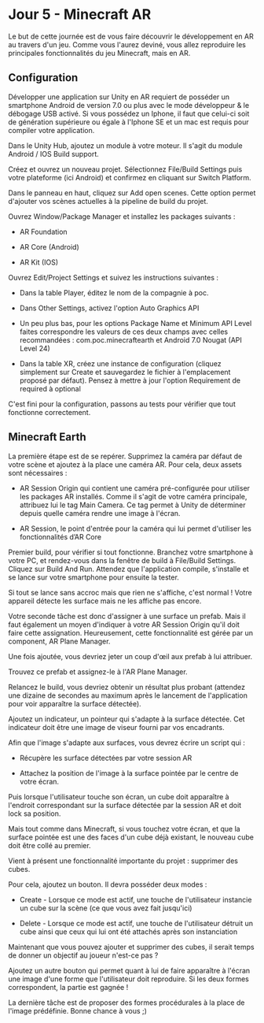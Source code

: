# Jour 5 - Minecraft AR

Le but de cette journée est de vous faire découvrir le développement en AR au travers d'un jeu. Comme vous l'aurez deviné, vous allez reproduire les principales fonctionnalités du jeu Minecraft, mais en AR.

## Configuration

Développer une application sur Unity en AR requiert de posséder un smartphone Android de version 7.0 ou plus avec le mode développeur & le débogage USB activé. Si vous possédez un Iphone, il faut que celui-ci soit de génération supérieure ou égale à l'Iphone SE et un mac est requis pour compiler votre application.

Dans le Unity Hub, ajoutez un module à votre moteur. Il s'agit du module Android / IOS Build support.

Créez et ouvrez un nouveau projet. Sélectionnez File/Build Settings puis votre plateforme (ici Android) et confirmez en cliquant sur Switch Platform.

Dans le panneau en haut, cliquez sur Add open scenes. Cette option permet d'ajouter vos scènes actuelles à la pipeline de build du projet.

Ouvrez Window/Package Manager et installez les packages suivants :

-   AR Foundation

-   AR Core (Android)

-   AR Kit (IOS)

Ouvrez Edit/Project Settings et suivez les instructions suivantes :

-   Dans la table Player, éditez le nom de la compagnie à poc.

-   Dans Other Settings, activez l'option Auto Graphics API

-   Un peu plus bas, pour les options Package Name et Minimum API Level faites correspondre les valeurs de ces deux champs avec celles recommandées : com.poc.minecraftearth et Android 7.0 Nougat (API Level 24)

-   Dans la table XR, créez une instance de configuration (cliquez simplement sur Create et sauvegardez le fichier à l'emplacement proposé par défaut). Pensez à mettre à jour l'option Requirement de required à optional

C'est fini pour la configuration, passons au tests pour vérifier que tout fonctionne correctement.

## Minecraft Earth

La première étape est de se repérer. Supprimez la caméra par défaut de votre scène et ajoutez à la place une caméra AR. Pour cela, deux assets sont nécessaires :

-   AR Session Origin qui contient une caméra pré-configurée pour utiliser les packages AR installés. Comme il s'agit de votre caméra principale, attribuez lui le tag Main Camera. Ce tag permet à Unity de déterminer depuis quelle caméra rendre une image à l'écran.

-   AR Session, le point d'entrée pour la caméra qui lui permet d'utiliser les fonctionnalités d’AR Core

Premier build, pour vérifier si tout fonctionne. Branchez votre smartphone à votre PC, et rendez-vous dans la fenêtre de build à File/Build Settings. Cliquez sur Build And Run. Attendez que l'application compile, s'installe et se lance sur votre smartphone pour ensuite la tester.

Si tout se lance sans accroc mais que rien ne s'affiche, c'est normal ! Votre appareil détecte les surface mais ne les affiche pas encore.

Votre seconde tâche est donc d'assigner à une surface un prefab. Mais il faut également un moyen d'indiquer à votre AR Session Origin qu'il doit faire cette assignation. Heureusement, cette fonctionnalité est gérée par un component, AR Plane Manager.

Une fois ajoutée, vous devriez jeter un coup d'œil aux prefab à lui attribuer.

Trouvez ce prefab et assignez-le à l'AR Plane Manager.

Relancez le build, vous devriez obtenir un résultat plus probant (attendez une dizaine de secondes au maximum après le lancement de l'application pour voir apparaître la surface détectée).

Ajoutez un indicateur, un pointeur qui s'adapte à la surface détectée. Cet indicateur doit être une image de viseur fourni par vos encadrants.

Afin que l'image s'adapte aux surfaces, vous devrez écrire un script qui :

-   Récupère les surface détectées par votre session AR

-   Attachez la position de l'image à la surface pointée par le centre de votre écran.

Puis lorsque l'utilisateur touche son écran, un cube doit apparaître à l'endroit correspondant sur la surface détectée par la session AR et doit lock sa position.

Mais tout comme dans Minecraft, si vous touchez votre écran, et que la surface pointée est une des faces d'un cube déjà existant, le nouveau cube doit être collé au premier.

Vient à présent une fonctionnalité importante du projet : supprimer des cubes.

Pour cela, ajoutez un bouton. Il devra posséder deux modes :

-   Create - Lorsque ce mode est actif, une touche de l'utilisateur instancie un cube sur la scène (ce que vous avez fait jusqu'ici)

-   Delete - Lorsque ce mode est actif, une touche de l'utilisateur détruit un cube ainsi que ceux qui lui ont été attachés après son instanciation

Maintenant que vous pouvez ajouter et supprimer des cubes, il serait temps de donner un objectif au joueur n'est-ce pas ?

Ajoutez un autre bouton qui permet quant à lui de faire apparaître à l'écran une image d'une forme que l'utilisateur doit reproduire. Si les deux formes correspondent, la partie est gagnée !

La dernière tâche est de proposer des formes procédurales à la place de l'image prédéfinie. Bonne chance à vous ;)